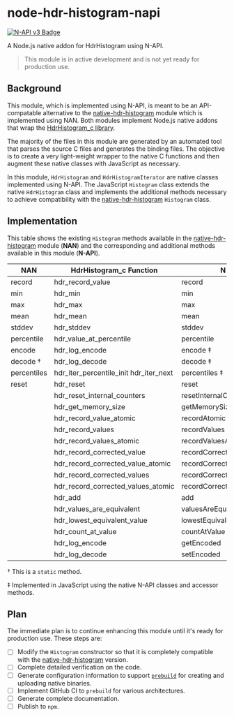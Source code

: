 # node-hdr-histogram-napi
[![N-API v3 Badge](https://img.shields.io/badge/N--API-v3-green.svg)](https://nodejs.org/dist/latest/docs/api/n-api.html#n_api_n_api)

A Node.js native addon for HdrHistogram using N-API.

> This module is in active development and is not yet ready for production use. 

## Background 

This module, which is implemented using N-API, is meant to be an API-compatable alternative to the [native-hdr-histogram](https://github.com/mcollina/native-hdr-histogram) module which is implemented using NAN. Both modules implement Node.js native addons that wrap the [HdrHistogram_c library](https://github.com/HdrHistogram/HdrHistogram_c).

The majority of the files in this module are generated by an automated tool that parses the source C files and generates the binding files. The objective is to create a very light-weight wrapper to the native C functions and then augment these native classes with JavaScript as necessary. 

In this module,  `HdrHistogram` and `HdrHistogramIterator` are native classes implemented using N-API. The JavaScript `Histogram` class extends the native `HdrHistogram` class and implements the additional methods necessary to achieve  compatibility with the [native-hdr-histogram](https://github.com/mcollina/native-hdr-histogram) `Histogram` class.

## Implementation

This table shows the existing `Histogram` methods available in the [native-hdr-histogram](https://github.com/mcollina/native-hdr-histogram) module (**NAN**) and the corresponding and additional methods available in this module (**N-API**).  

| NAN         | HdrHistogram_c Function                | N-API                       |
| ----------- | -------------------------------------- | --------------------------- |
| record      | hdr_record_value                       | record                      |
| min         | hdr_min                                | min                         |
| max         | hdr_max                                | max                         |
| mean        | hdr_mean                               | mean                        |
| stddev      | hdr_stddev                             | stddev                      |
| percentile  | hdr_value_at_percentile                | percentile                  |
| encode      | hdr_log_encode                         | encode ‡                    |
| decode †    | hdr_log_decode                         | decode ‡                    |
| percentiles | hdr_iter_percentile_init hdr_iter_next | percentiles ‡               |
| reset       | hdr_reset                              | reset                       |
|             | hdr_reset_internal_counters            | resetInternalCounters       |
|             | hdr_get_memory_size                    | getMemorySize               |
|             | hdr_record_value_atomic                | recordAtomic                |
|             | hdr_record_values                      | recordValues                |
|             | hdr_record_values_atomic               | recordValuesAtomic          |
|             | hdr_record_corrected_value             | recordCorrectedValue        |
|             | hdr_record_corrected_value_atomic      | recordCorrectedValueAtomic  |
|             | hdr_record_corrected_values            | recordCorrectedValues       |
|             | hdr_record_corrected_values_atomic     | recordCorrectedValuesAtomic |
|             | hdr_add                                | add                         |
|             | hdr_values_are_equivalent              | valuesAreEquivalent         |
|             | hdr_lowest_equivalent_value            | lowestEquivalentValue       |
|             | hdr_count_at_value                     | countAtValue                |
|             | hdr_log_encode                         | getEncoded                  |
|             | hdr_log_decode                         | setEncoded                  |

† This is a `static` method.

‡ Implemented in JavaScript using the native N-API classes and accessor methods.

## Plan

The immediate plan is to continue enhancing this module until it's ready for production use. These steps are:

- [ ] Modify the `Histogram` constructor so that it is completely compatible with the [native-hdr-histogram](https://github.com/mcollina/native-hdr-histogram) version.
- [ ] Complete detailed verification on the code.
- [ ] Generate configuration information to support  [`prebuild`](https://github.com/prebuild/prebuild) for creating and uploading native binaries.
- [ ] Implement GitHub CI to `prebuild` for various architectures.
- [ ] Generate complete documentation.
- [ ] Publish to `npm`. 